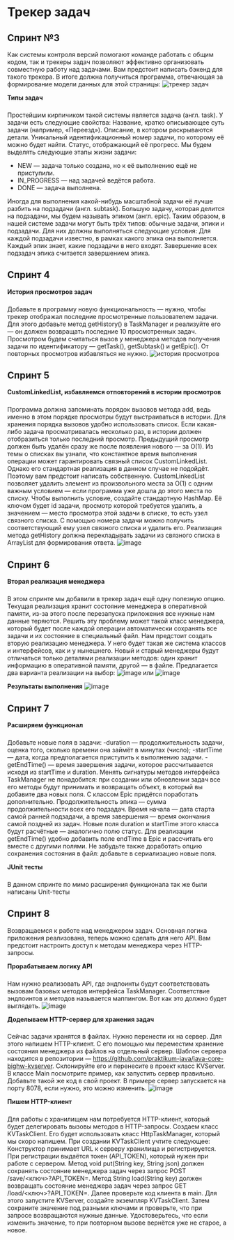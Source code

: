 # Трекер задач 
## Спринт №3
Как системы контроля версий помогают команде работать с общим кодом, так и трекеры задач позволяют эффективно организовать совместную работу над задачами. Вам предстоит написать бэкенд для такого трекера. В итоге должна получиться программа, отвечающая за формирование модели данных для этой страницы:
![трекер задач](https://user-images.githubusercontent.com/63973151/226165153-9d3adf86-993f-4472-b998-04a423356844.png)

**Типы задач**
###
Простейшим кирпичиком такой системы является задача (англ. task). У задачи есть следующие свойства:
Название, кратко описывающее суть задачи (например, «Переезд»).
Описание, в котором раскрываются детали.
Уникальный идентификационный номер задачи, по которому её можно будет найти.
Статус, отображающий её прогресс. Мы будем выделять следующие этапы жизни задачи:
- NEW — задача только создана, но к её выполнению ещё не приступили.
- IN_PROGRESS — над задачей ведётся работа.
- DONE — задача выполнена.

Иногда для выполнения какой-нибудь масштабной задачи её лучше разбить на подзадачи (англ. subtask). 
Большую задачу, которая делится на подзадачи, мы будем называть эпиком (англ. epic). 
Таким образом, в нашей системе задачи могут быть трёх типов: обычные задачи, эпики и подзадачи. Для них должны выполняться следующие условия:
Для каждой подзадачи известно, в рамках какого эпика она выполняется.
Каждый эпик знает, какие подзадачи в него входят.
Завершение всех подзадач эпика считается завершением эпика.

## Спринт 4
**История просмотров задач**
###
Добавьте в программу новую функциональность — нужно, чтобы трекер отображал последние просмотренные пользователем задачи. Для этого добавьте метод getHistory() в  TaskManager и реализуйте его — он должен возвращать последние 10 просмотренных задач. Просмотром будем считаться вызов у менеджера методов получения задачи по идентификатору  — getTask(), getSubtask() и getEpic(). От повторных просмотров избавляться не нужно.
![история просмотров](https://user-images.githubusercontent.com/63973151/226165876-ba7a7271-e291-4a31-8c61-1f1e8a7c1b25.png)

## Cпринт 5
**CustomLinkedList, избавляемся отповторений в истории просмотров**
###
Программа должна запоминать порядок вызовов метода add, ведь именно в этом порядке просмотры будут выстраиваться в истории. Для хранения порядка вызовов удобно использовать список.
Если какая-либо задача просматривалась несколько раз, в истории должен отобразиться только последний просмотр. Предыдущий просмотр должен быть удалён сразу же после появления нового — за O(1). Из темы о списках вы узнали, что константное время выполнения операции может гарантировать связный список CustomLinkedList. Однако его стандартная реализация в данном случае не подойдёт. Поэтому вам предстоит написать собственную.
CustomLinkedList позволяет удалить элемент из произвольного места за О(1) с одним важным условием — если программа уже дошла до этого места по списку. Чтобы выполнить условие, создайте стандартную HashMap. Её ключом будет id задачи, просмотр которой требуется удалить, а значением — место просмотра этой задачи в списке, то есть узел связного списка. С помощью номера задачи можно получить соответствующий ему узел связного списка и удалить его. Реализация метода getHistory должна перекладывать задачи из связного списка в ArrayList для формирования ответа.
![image](https://user-images.githubusercontent.com/63973151/226166055-ae2184ba-a3b0-4fbf-a6ef-885198f312c7.png)

## Спринт 6
**Вторая реализация менеджера**
###
В этом спринте мы добавили в трекер задач ещё одну полезную опцию. Текущая реализация хранит состояние менеджера в оперативной памяти, из-за этого после перезапуска приложения все нужные нам данные теряются. Решить эту проблему может такой класс менеджера, который будет после каждой операции автоматически сохранять все задачи и их состояние в специальный файл.
Нам предстоит создать вторую реализацию менеджера. У него будет такая же система классов и интерфейсов, как и у нынешнего. Новый и старый менеджеры будут отличаться только деталями реализации методов: один хранит информацию в оперативной памяти, другой — в файле. 
Предлагается два варианта реализации на выбор:
![image](https://user-images.githubusercontent.com/63973151/226166238-61229ee8-2c8e-4d15-8598-4ba1e5664125.png)
или
![image](https://user-images.githubusercontent.com/63973151/226166250-bdbbbf4f-6224-4156-b760-d149249783f1.png)

**Результаты выполнения**
![image](https://user-images.githubusercontent.com/63973151/226166333-3796c369-bcaa-4e20-ac26-81ecbac4140d.png)

## Спринт 7
**Расширяем функционал**
###
Добавьте новые поля в задачи:
-duration — продолжительность задачи, оценка того, сколько времени она займёт в минутах (число);
-startTime — дата, когда предполагается приступить к выполнению задачи.
-getEndTime() — время завершения задачи, которое рассчитывается исходя из startTime и duration.
Менять сигнатуры методов интерфейса TaskManager не понадобится: при создании или обновлении задач все его методы будут принимать и возвращать объект, в который вы добавите два новых поля.
С классом Epic придётся поработать дополнительно. Продолжительность эпика — сумма продолжительности всех его подзадач. Время начала — дата старта самой ранней подзадачи, а время завершения — время окончания самой поздней из задач. Новые поля duration и startTime этого класса будут расчётные — аналогично полю статус. Для реализации getEndTime() удобно добавить поле endTime в Epic и рассчитать его вместе с другими полями.
Не забудьте также доработать опцию сохранения состояния в файл: добавьте в сериализацию новые поля.

**JUnit тесты**
###
В данном спринте по мимо расширения функционала так же были написаны Unit-тесты

## Спринт 8

Возвращаемся к работе над менеджером задач. Основная логика приложения реализована, теперь можно сделать для него API. Вам предстоит настроить доступ к методам менеджера  через HTTP-запросы.  

**Прорабатываем логику API**
###
Нам нужно реализовать API, где эндпоинты будут соответствовать вызовам базовых методов интерфейса TaskManager. Соответствие эндпоинтов и методов называется маппингом. Вот как это должно будет выглядеть.
![image](https://user-images.githubusercontent.com/63973151/226166628-b22f96a5-9e1b-4384-ae53-0c15fafb96df.png)

**Доделываем HTTP-сервер для хранения задач**
###
Сейчас задачи хранятся в файлах. Нужно перенести их на сервер. Для этого напишем HTTP-клиент. С его помощью мы переместим хранение состояния менеджера из файлов на отдельный сервер. 
Шаблон сервера находится в репозитории — https://github.com/praktikum-java/java-core-bighw-kvserver. Склонируйте его и перенесите в проект класс KVServer. В классе Main посмотрите пример, как запустить сервер правильно. Добавьте такой же код в свой проект. В примере сервер запускается на порту 8078, если нужно, это можно изменить.
![image](https://user-images.githubusercontent.com/63973151/226166701-05e55df7-54e1-4f22-9727-4c4bb34e9ca8.png)

**Пишем HTTP-клиент**
###
Для работы с хранилищем нам потребуется HTTP-клиент, который будет делегировать вызовы методов в HTTP-запросы. Создаем класс KVTaskClient. Его будет использовать класс HttpTaskManager, который мы скоро напишем.
При создании KVTaskClient учтите следующее:
Конструктор принимает URL к серверу хранилища и регистрируется. При регистрации выдаётся токен (API_TOKEN), который нужен при работе с сервером.
Метод void put(String key, String json) должен сохранять состояние менеджера задач через запрос POST /save/<ключ>?API_TOKEN=.
Метод String load(String key) должен возвращать состояние менеджера задач через запрос GET /load/<ключ>?API_TOKEN=.
Далее проверьте код клиента в main. Для этого запустите KVServer, создайте экземпляр KVTaskClient. Затем сохраните значение под разными ключами и проверьте, что при запросе возвращаются нужные данные. Удостоверьтесь, что если изменить значение, то при повторном вызове вернётся уже не старое, а новое. 





